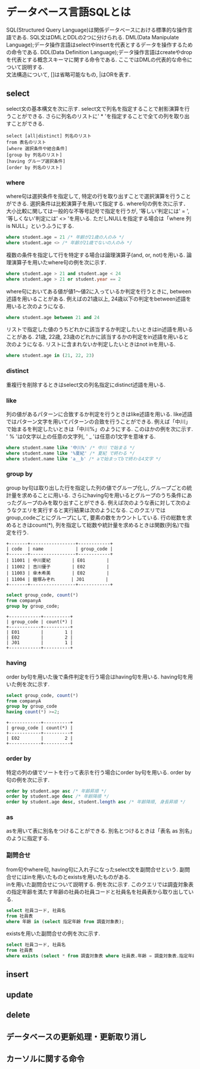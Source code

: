 # データベース言語SQLとは
SQL(Structured Query Language)は関係データベースにおける標準的な操作言語である. 
SQL文はDMLとDDLの2つに分けられる. DML(Data Manipulate Language);データ操作言語はselectやinsertを代表とするデータを操作するための命令である.
DDL(Data Definition Language);データ操作言語はcreateやdropを代表とする概念スキーマに関する命令である. ここではDMLの代表的な命令について説明する.  
文法構造について, []は省略可能なもの, |はORを表す.


## select
select文の基本構文を次に示す. select文で列名を指定することで射影演算を行うことができる. さらに列名のリストに' * 'を指定することで全ての列を取り出すことができる.

```
select [all|distinct] 列名のリスト
from 表名のリスト
[where 選択条件や結合条件]
[group by 列名のリスト]
[having グループ選択条件]
[order by 列名のリスト]
```
### where
where句は選択条件を指定して, 特定の行を取り出すことで選択演算を行うことができる. 
選択条件は比較演算子を用いて指定する. where句の例を次に示す．
大小比較に関しては一般的な不等号記号で指定を行うが, '等しい'判定には' = ', '等しくない'判定には' <> 'を用いる. ただしNULLを指定する場合は「where 列 is NULL」というふうにする. 
```sql
where student.age = 21 /* 年齢が21歳の人のみ */
where student.age <> /* 年齢が21歳でないの人のみ */
```

複数の条件を指定して行を特定する場合は論理演算子(and, or, not)を用いる. 論理演算子を用いたwhere句の例を次に示す.
```sql
where student.age > 21 and student.age < 24
where student.age > 21 or student.year == 2
```

where句においてある値が値1～値2に入っているか判定を行うときに, between述語を用いることがある. 例えばの21歳以上, 24歳以下の判定をbetween述語を用いると次のようになる.

```sql
where student.age between 21 and 24
```

リストで指定した値のうちどれかに該当するか判定したいときはin述語を用いることがある. 21歳, 22歳, 23歳のどれかに該当するかの判定をin述語を用いると次のようになる. リストに含まれないか判定したいときはnot inを用いる.

```sql
where student.age in (21, 22, 23)
```

### distinct
重複行を削除するときはselect文の列名指定にdistinct述語を用いる. 

### like
列の値があるパターンに合致するか判定を行うときはlike述語を用いる. like述語ではパターン文字を用いてパターンの合致を行うことができる. 例えば「中川」で始まるを判定したいときは「中川%」のようにする. このほかの例を次に示す. ' % 'は0文字以上の任意の文字列, ' _ 'は任意の1文字を意味する. 
```sql
where student.name like '中川%' /* 中川 で始まる */
where student.name like '%夏紀' /* 夏紀 で終わる */
where student.name like 'a__b' /* aで始まってbで終わる4文字 */
```

### group by
group by句は取り出した行を指定した列の値でグループ化し, グループごとの統計量を求めることに用いる. さらにhaving句を用いるとグループのうち条件にあったグループのみを取り出すことができる. 例えば次のような表に対して次のようなクエリを実行すると実行結果は次のようになる. このクエリではgroup_codeごとにグループにして, 要素の数をカウントしている. 行の総数を求めるときはcount(*), 列を指定して総数や統計量を求めるときは関数(列名)で指定を行う.

```
+-------+-----------------+------------+
| code  | name            | group_code |
+-------+-----------------+------------+
| 11001 | 中川夏紀        | E01        |
| 11002 | 吉川優子        | E02        |
| 11003 | 傘木希美        | E02        |
| 11004 | 鎧塚みぞれ      | J01        |
+-------+-----------------+------------+
```

```sql
select group_code, count(*)
from companyA
group by group_code;
```

```
+------------+----------+
| group_code | count(*) |
+------------+----------+
| E01        |        1 |
| E02        |        2 |
| J01        |        1 |
+------------+----------+
```

### having 
order by句を用いた後で条件判定を行う場合はhaving句を用いる. having句を用いた例を次に示す.

```sql
select group_code, count(*)
from companyA
group by group_code
having count(*) >=2;
```

```
+------------+----------+
| group_code | count(*) |
+------------+----------+
| E02        |        2 |
+------------+----------+
```

### order by
特定の列の値でソートを行って表示を行う場合にorder by句を用いる. order by句の例を次に示す.
```sql
order by student.age asc /* 年齢昇順 */
order by student.age desc /* 年齢降順 */
order by student.age desc, student.length asc /* 年齢降順, 身長昇順 */
```

### as
asを用いて表に別名をつけることができる. 別名とつけるときは「表名 as 別名」のように指定する.

### 副問合せ
from句やwhere句, having句に入れ子になったselect文を副問合せという. 副問合せにはinを用いたものとexistsを用いたものがある.  
inを用いた副問合せについて説明する. 例を次に示す. このクエリでは調査対象表の指定年齢を満たす年齢の社員の社員コードと社員名を社員表から取り出している.
```sql
select 社員コード, 社員名
from 社員表
where 年齢 in (select 指定年齢 from 調査対象表);
```

existsを用いた副問合せの例を次に示す.
```sql
select 社員コード, 社員名
from 社員表
where exists (select * from 調査対象表 where 社員表.年齢 = 調査対象表.指定年齢)
```

## insert
## update
## delete
## データベースの更新処理・更新取り消し
## カーソルに関する命令